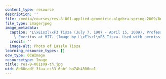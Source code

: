 ```yaml
---
content_type: resource
description: ''
file: /media/courses/res-8-001-applied-geometric-algebra-spring-2009/8e60eadf3faacc336bbfba74b4306ca1_res-8-001s09-th.jpg
file_type: image/jpeg
image_metadata:
  caption: "L\xE1szl\xF3 Tisza (July 7, 1907 - April 15, 2009), Professor of Physics\
    \ Emeritus at MIT. (Image by L\xE1szl\xF3 Tisza. Used with permission.)"
  credit: ''
  image-alt: Photo of Laszlo Tisza
learning_resource_types: []
ocw_type: OCWImage
resourcetype: Image
title: res-8-001s09-th.jpg
uid: 8e60eadf-3faa-cc33-6bbf-ba74b4306ca1
---
```

